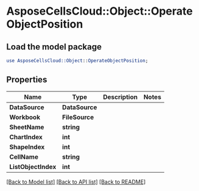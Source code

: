 # AsposeCellsCloud::Object::OperateObjectPosition 

## Load the model package
```perl
use AsposeCellsCloud::Object::OperateObjectPosition;
```

## Properties
Name | Type | Description | Notes
------------ | ------------- | ------------- | -------------
**DataSource** | **DataSource** |  |
**Workbook** | **FileSource** |  |
**SheetName** | **string** |  |
**ChartIndex** | **int** |  |
**ShapeIndex** | **int** |  |
**CellName** | **string** |  |
**ListObjectIndex** | **int** |  |  

[[Back to Model list]](../README.md#documentation-for-models) [[Back to API list]](../README.md#documentation-for-api-endpoints) [[Back to README]](../README.md)


